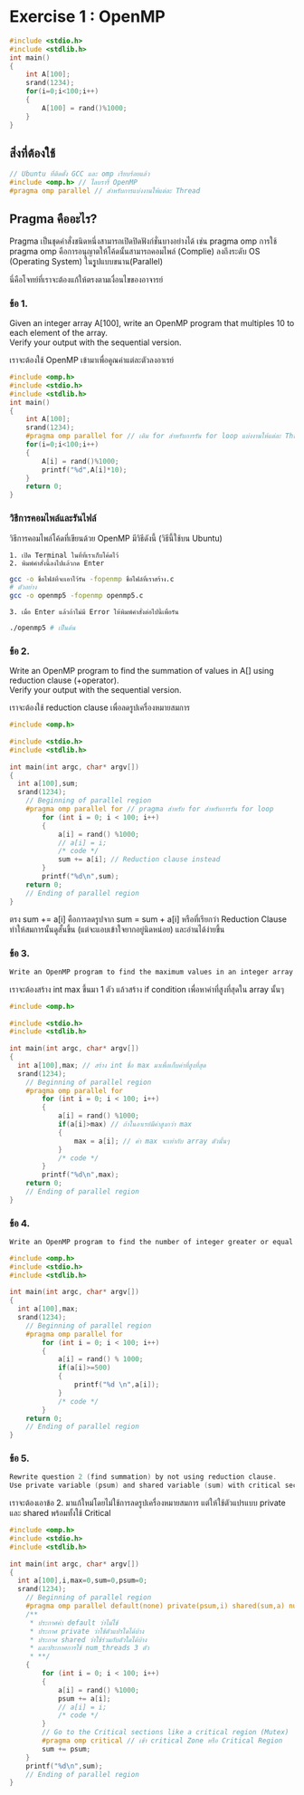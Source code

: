 # Exercise 1 : OpenMP

```C
#include <stdio.h>
#include <stdlib.h>
int main()
{
    int A[100];
    srand(1234);
    for(i=0;i<100;i++)
    {
        A[100] = rand()%1000;
    }
}
```

## สิ่งที่ต้องใช้ 
```C
// Ubuntu ที่ติดตั้ง GCC และ omp เรียบร้อยแล้ว
#include <omp.h> // ไลบรารี่ OpenMP
#pragma omp parallel // สำหรับการแบ่งงานให้แต่ละ Thread
```

## Pragma คืออะไร?

Pragma เป็นชุดคำสั่งชนิดหนึ่งสามารถเปิดปิดฟังก์ชั่นบางอย่างได้ เช่น pragma omp การใช้ pragma omp คือการอนุญาตให้โค้ดนั้นสามารถคอมไพล์ (Complie) ลงถึงระดับ OS (Operating System) ในรููปแบบขนาน(Parallel)<br>

นี่คือโจทย์ที่เราจะต้องแก้ให้ตรงตามเงื่อนไขของอาจารย์

### ข้อ 1.

Given an integer array A[100], write an OpenMP program that multiples 10 to each 
element of the array.<br> Verify your output with the sequential version.

เราจะต้องใช้ OpenMP เข้ามาเพื่อคูณค่าแต่ละตัวลงอาเรย์

```c
#include <omp.h>
#include <stdio.h>
#include <stdlib.h>
int main()
{
    int A[100];
    srand(1234);
    #pragma omp parallel for // เติม for สำหรับการรัน for loop แบ่งงานให้แต่ละ Thread
    for(i=0;i<100;i++)
    {
        A[i] = rand()%1000;
        printf("%d",A[i]*10);
    }
    return 0;
}
```

### วิธีการคอมไพล์และรันไฟล์

วิธีการคอมไพล์โค้ดที่เขียนด้วย OpenMP มีวิธีดังนี้ (วิธีนี้ใช้บน Ubuntu)

    1. เปิด Terminal ในที่ที่เราเก็บโค้ดไว้
    2. พิมพ์คำสั่งนี้ลงไปแล้วกด Enter

```bash
gcc -o ชื่อไฟล์ที่จะเอาไว้รัน -fopenmp ชื่อไฟล์ที่เราสร้าง.c
# ตัวอย่าง
gcc -o openmp5 -fopenmp openmp5.c
```
    3. เมื่อ Enter แล้วถ้าไม่มี Error ให้พิมพ์คำสั่งต่อไปนี้เพื่อรัน

```bash
./openmp5 # เป็นต้น
```




### ข้อ 2.

Write an OpenMP program to find the summation of values in A[] using reduction clause (+operator).<br> Verify your output with the sequential version.

เราจะต้องใช้ reduction clause เพื่อลดรูปเครื่องหมายสมการ

```c
#include <omp.h> 
  
#include <stdio.h> 
#include <stdlib.h> 
  
int main(int argc, char* argv[]) 
{ 
  int a[100],sum;
  srand(1234);
    // Beginning of parallel region 
    #pragma omp parallel for // pragma สำหรับ for สำหรับการรัน for loop 
        for (int i = 0; i < 100; i++)
        {
            a[i] = rand() %1000;
            // a[i] = i;
            /* code */
            sum += a[i]; // Reduction clause instead 
        }
        printf("%d\n",sum);
    return 0;
    // Ending of parallel region 
} 
```

ตรง sum += a[i] คือการลดรูปจาก sum = sum + a[i] หรือที่เรียกว่า Reduction Clause ทำให้สมการนั้นดูสั้นขึ้น (แต่จะแอบเข้าใจยากอยู่นิดหน่อย) และอ่านได้ง่ายขึ้น

### ข้อ 3.

```c
Write an OpenMP program to find the maximum values in an integer array using reduction clause (max operator). Verify your output with the sequential version.
```
เราจะต้องสร้าง int max ขึ้นมา 1 ตัว แล้วสร้าง if condition เพื่อหาค่าที่สูงที่สุดใน array นั้นๆ

```c
#include <omp.h> 
  
#include <stdio.h> 
#include <stdlib.h> 
  
int main(int argc, char* argv[]) 
{ 
  int a[100],max; // สร้าง int ชื่อ max มาเพื่อเก็บค่าที่สูงที่สุด
  srand(1234);
    // Beginning of parallel region 
    #pragma omp parallel for
        for (int i = 0; i < 100; i++)
        {
            a[i] = rand() %1000;
            if(a[i]>max) // ถ้าในอาเรย์มีค่าสูงกว่า max
            {
                max = a[i]; // ค่า max จะเท่ากับ array ตัวนั้นๆ
            }
            /* code */
        }
        printf("%d\n",max); 
    return 0;
    // Ending of parallel region 
} 
```

### ข้อ 4.

```c
Write an OpenMP program to find the number of integer greater or equal to 500. Verify your output with the sequential version.
```

```c
#include <omp.h> 
#include <stdio.h> 
#include <stdlib.h> 
  
int main(int argc, char* argv[]) 
{ 
  int a[100],max;
  srand(1234);
    // Beginning of parallel region 
    #pragma omp parallel for
        for (int i = 0; i < 100; i++)
        {
            a[i] = rand() % 1000;
            if(a[i]>=500)
            {
                printf("%d \n",a[i]);
            }
            /* code */
        }
    return 0;
    // Ending of parallel region 
} 
```

### ข้อ 5.

```c
Rewrite question 2 (find summation) by not using reduction clause.
Use private variable (psum) and shared variable (sum) with critical section.
```
เราจะต้องเอาข้อ 2. มาแก้ใหม่โดยไม่ใช้การลดรูปเครื่องหมายสมการ แต่ให้ใช้ตัวแปรแบบ private และ shared พร้อมทั้งใช้ Critical 

```c
#include <omp.h> 
#include <stdio.h> 
#include <stdlib.h> 
  
int main(int argc, char* argv[]) 
{ 
  int a[100],i,max=0,sum=0,psum=0;
  srand(1234);
    // Beginning of parallel region 
    #pragma omp parallel default(none) private(psum,i) shared(sum,a) num_threads(3)
    /**
     * ประกาศค่า default ว่าไม่ใช้
     * ประกาศ private ว่าใช้ตัวแปรใดได้บ้าง
     * ประกาศ shared ว่าใช้ร่วมกับตัวใดได้บ้าง
     * และประกาศการใช้ num_threads 3 ตัว
     * **/
    {
        for (int i = 0; i < 100; i++)
        {
            a[i] = rand() %1000;
            psum += a[i];
            // a[i] = i;
            /* code */
        }
        // Go to the Critical sections like a critical region (Mutex)
        #pragma omp critical // เข้า critical Zone หรือ Critical Region
        sum += psum;
    }
    printf("%d\n",sum);
    // Ending of parallel region 
} 
```